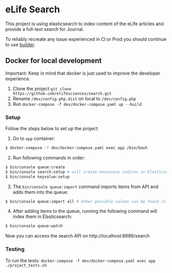 # eLife Search

This project is using elasticsearch to index content of the eLife articles and provide a full-text search for Journal.

To reliably recreate any issue experienced in CI or Prod you should continue to use [builder](https://github.com/elifesciences/builder).

## Docker for local development

Important: Keep in mind that docker is just used to improve the developer experience.

1. Clone the project `git clone https://github.com/elifesciences/search.git`
2. Rename `/dev/config.php.dist` on local to `/dev/config.php`
3. Run `docker-compose -f dev/docker-compose.yaml up --build`

### Setup

Follow the steps below to set up the project:

1. Go to `app` container:

```bash 
$ docker-compose -f dev/docker-compose.yaml exec app /bin/bash
```

2. Run following commands in order:

```bash 
$ bin/console queue:create
$ bin/console search:setup # will create necessary indices in Elasticsearch
$ bin/console keyvalue:setup
```

3. The `bin/console queue:import` command imports items from API and adds them into the queue:

```bash
$ bin/console queue:import all # other possible values can be found in src/Search/Gearman/Command/ImportCommand.php 
```

4. After adding items to the queue, running the following command will index them in Elasticsearch:
```bash
$ bin/console queue:watch
```

Now you can access the search API on http://localhost:8888/search

### Testing

To run the tests: `docker-compose -f dev/docker-compose.yaml exec app ./project_tests.sh`
